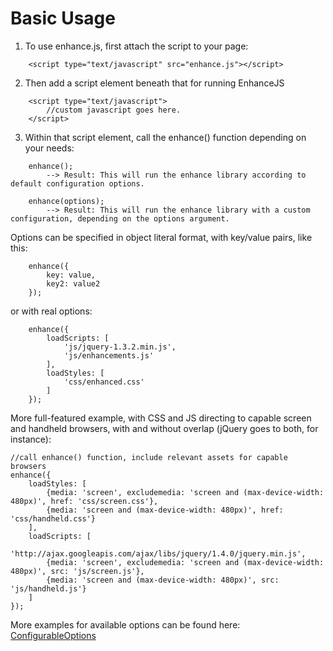 # Basic Usage #

1. To use enhance.js, first attach the script to your page:
```
	<script type="text/javascript" src="enhance.js"></script>
```
2. Then add a script element beneath that for running EnhanceJS
```
	<script type="text/javascript">
		//custom javascript goes here.
	</script>
```
3. Within that script element, call the enhance() function depending on your needs:
```
	enhance();
		--> Result: This will run the enhance library according to default configuration options.

	enhance(options);
		--> Result: This will run the enhance library with a custom configuration, depending on the options argument.
```
Options can be specified in object literal format, with key/value pairs, like this:
```
	enhance({
		key: value,
		key2: value2
	});
```
or with real options:
```
	enhance({
		loadScripts: [
			'js/jquery-1.3.2.min.js', 
			'js/enhancements.js'
		],
		loadStyles: [
			'css/enhanced.css'
		]
	});
```

More full-featured example, with CSS and JS directing to capable screen and handheld browsers, with and without overlap (jQuery goes to both, for instance):
```
//call enhance() function, include relevant assets for capable browsers
enhance({
	loadStyles: [
		{media: 'screen', excludemedia: 'screen and (max-device-width: 480px)', href: 'css/screen.css'},
		{media: 'screen and (max-device-width: 480px)', href: 'css/handheld.css'}
	],
	loadScripts: [
		'http://ajax.googleapis.com/ajax/libs/jquery/1.4.0/jquery.min.js',
		{media: 'screen', excludemedia: 'screen and (max-device-width: 480px)', src: 'js/screen.js'},
		{media: 'screen and (max-device-width: 480px)', src: 'js/handheld.js'}
	]	
}); 
```

More examples for available options can be found here: [ConfigurableOptions](ConfigurableOptions.md)